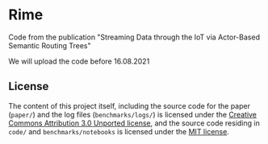 # Rime
Code from the publication "Streaming Data through the IoT via Actor-Based Semantic Routing Trees"

We will upload the code before 16.08.2021


## License
The content of this project itself, including the source code for the paper (`paper/`) and the log files (`benchmarks/logs/`) is licensed under the [Creative Commons Attribution 3.0 Unported license](https://creativecommons.org/licenses/by/3.0/), and the source code residing in `code/` and `benchmarks/notebooks` is licensed under the [MIT license](code/LICENSE.md).
